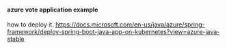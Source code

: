 #### azure vote application example 

how to deploy it. 
https://docs.microsoft.com/en-us/java/azure/spring-framework/deploy-spring-boot-java-app-on-kubernetes?view=azure-java-stable

